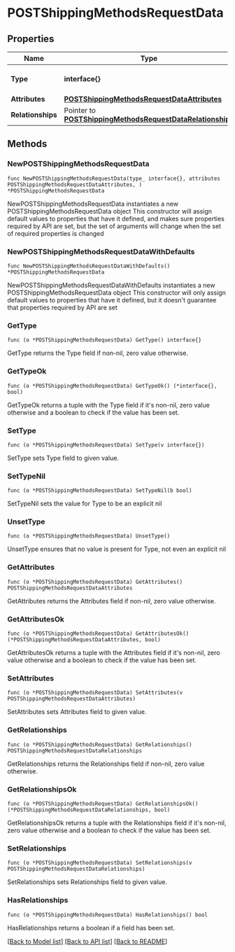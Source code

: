 # POSTShippingMethodsRequestData

## Properties

Name | Type | Description | Notes
------------ | ------------- | ------------- | -------------
**Type** | **interface{}** | The resource&#39;s type | 
**Attributes** | [**POSTShippingMethodsRequestDataAttributes**](POSTShippingMethodsRequestDataAttributes.md) |  | 
**Relationships** | Pointer to [**POSTShippingMethodsRequestDataRelationships**](POSTShippingMethodsRequestDataRelationships.md) |  | [optional] 

## Methods

### NewPOSTShippingMethodsRequestData

`func NewPOSTShippingMethodsRequestData(type_ interface{}, attributes POSTShippingMethodsRequestDataAttributes, ) *POSTShippingMethodsRequestData`

NewPOSTShippingMethodsRequestData instantiates a new POSTShippingMethodsRequestData object
This constructor will assign default values to properties that have it defined,
and makes sure properties required by API are set, but the set of arguments
will change when the set of required properties is changed

### NewPOSTShippingMethodsRequestDataWithDefaults

`func NewPOSTShippingMethodsRequestDataWithDefaults() *POSTShippingMethodsRequestData`

NewPOSTShippingMethodsRequestDataWithDefaults instantiates a new POSTShippingMethodsRequestData object
This constructor will only assign default values to properties that have it defined,
but it doesn't guarantee that properties required by API are set

### GetType

`func (o *POSTShippingMethodsRequestData) GetType() interface{}`

GetType returns the Type field if non-nil, zero value otherwise.

### GetTypeOk

`func (o *POSTShippingMethodsRequestData) GetTypeOk() (*interface{}, bool)`

GetTypeOk returns a tuple with the Type field if it's non-nil, zero value otherwise
and a boolean to check if the value has been set.

### SetType

`func (o *POSTShippingMethodsRequestData) SetType(v interface{})`

SetType sets Type field to given value.


### SetTypeNil

`func (o *POSTShippingMethodsRequestData) SetTypeNil(b bool)`

 SetTypeNil sets the value for Type to be an explicit nil

### UnsetType
`func (o *POSTShippingMethodsRequestData) UnsetType()`

UnsetType ensures that no value is present for Type, not even an explicit nil
### GetAttributes

`func (o *POSTShippingMethodsRequestData) GetAttributes() POSTShippingMethodsRequestDataAttributes`

GetAttributes returns the Attributes field if non-nil, zero value otherwise.

### GetAttributesOk

`func (o *POSTShippingMethodsRequestData) GetAttributesOk() (*POSTShippingMethodsRequestDataAttributes, bool)`

GetAttributesOk returns a tuple with the Attributes field if it's non-nil, zero value otherwise
and a boolean to check if the value has been set.

### SetAttributes

`func (o *POSTShippingMethodsRequestData) SetAttributes(v POSTShippingMethodsRequestDataAttributes)`

SetAttributes sets Attributes field to given value.


### GetRelationships

`func (o *POSTShippingMethodsRequestData) GetRelationships() POSTShippingMethodsRequestDataRelationships`

GetRelationships returns the Relationships field if non-nil, zero value otherwise.

### GetRelationshipsOk

`func (o *POSTShippingMethodsRequestData) GetRelationshipsOk() (*POSTShippingMethodsRequestDataRelationships, bool)`

GetRelationshipsOk returns a tuple with the Relationships field if it's non-nil, zero value otherwise
and a boolean to check if the value has been set.

### SetRelationships

`func (o *POSTShippingMethodsRequestData) SetRelationships(v POSTShippingMethodsRequestDataRelationships)`

SetRelationships sets Relationships field to given value.

### HasRelationships

`func (o *POSTShippingMethodsRequestData) HasRelationships() bool`

HasRelationships returns a boolean if a field has been set.


[[Back to Model list]](../README.md#documentation-for-models) [[Back to API list]](../README.md#documentation-for-api-endpoints) [[Back to README]](../README.md)


